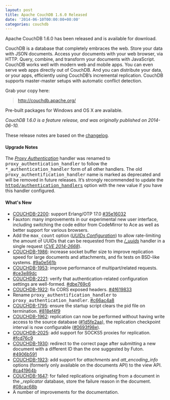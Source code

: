 ```yaml
---
layout: post
title: Apache CouchDB 1.6.0 Released
date: '2014-06-10T00:00:00+00:00'
categories: couchdb
---
```

<p>Apache CouchDB 1.6.0 has been released and is available for download.</p>

<p>CouchDB is a database that completely embraces the web. Store your data with JSON documents. Access your documents with your web browser, via HTTP. Query, combine, and transform your documents with JavaScript. CouchDB works well with modern web and mobile apps. You can even serve web apps directly out of CouchDB. And you can distribute your data, or your apps, efficiently using CouchDB’s incremental replication. CouchDB supports master-master setups with automatic conflict detection.</p>

<p>Grab your copy here:</p>

<blockquote>
<a href="http://couchdb.apache.org/">http://couchdb.apache.org/</a>
</blockquote>

<p>Pre-built packages for Windows and OS X are available.</p>

<p><em>CouchDB 1.6.0 is a feature release, and was originally published on 2014-06-10.</em></p>

<p>These release notes are based on the <a href="https://git-wip-us.apache.org/repos/asf?p=couchdb.git;a=blob_plain;f=share/doc/src/whatsnew/1.6.rst;hb=d1bc0a9cfe6e95b166131829b1b154027731a5d8">changelog</a>.</p>

<h4>Upgrade Notes</a></h4>

<p>The <a href="http://docs.couchdb.org/en/latest/api/server/authn.html#api-auth-proxy"><em>Proxy
Authentication</em></a> handler was renamed to <tt>proxy_authentication_handler</tt> to follow the
<tt>*_authentication_handler</tt> form of all other handlers. The old <tt>proxy_authentification_handler</tt>
name is marked as deprecated and will be removed in future releases. It&#8217;s strongly recommended
to update the <a href="http://docs.couchdb.org/en/latest/config/http.html#httpd/authentication_handlers" title="authentication_handlers"><tt class="xref config config-option docutils literal">httpd/authentication_handlers</tt></a>
option with the new value if you have this handler configured.</p>
</div>

<h4>What's New</h4>

<ul>
<li><a href="https://issues.apache.org/jira/browse/COUCHDB-2200">COUCHDB-2200</a>: support Erlang/OTP 17.0 <a href="https://git-wip-us.apache.org/repos/asf?p=couchdb.git;a=commit;h=35e16032">#35e16032</a></li>
<li>Fauxton: many improvements in our experimental new user interface, including
switching the code editor from CodeMirror to Ace as well as better support
for various browsers.</li>
<li>Add the <tt>max_count</tt> option (<a href="http://docs.couchdb.org/en/latest/config/misc.html#config-uuids"><em>UUIDs Configuration</em></a>) to allow rate-limiting
the amount of UUIDs that can be requested from the <a href="http://docs.couchdb.org/en/latest/api/server/common.html#api-server-uuids"><em>/_uuids</em></a>
handler in a single request (<a href="http://docs.couchdb.org/en/latest/cve/2014-2668.html#cve-2014-2668"><em>CVE 2014-2668</em></a>).</li>
<li><a href="https://issues.apache.org/jira/browse/COUCHDB-1986">COUCHDB-1986</a>: increase socket buffer size to improve replication speed
for large documents and attachments, and fix tests on BSD-like systems.
<a href="https://git-wip-us.apache.org/repos/asf?p=couchdb.git;a=commit;h=9a0e561b">#9a0e561b</a></li>
<li><a href="https://issues.apache.org/jira/browse/COUCHDB-1953">COUCHDB-1953</a>: improve performance of multipart/related requests.
<a href="https://git-wip-us.apache.org/repos/asf?p=couchdb.git;a=commit;h=ce3e89dc">#ce3e89dc</a></li>
<li><a href="https://issues.apache.org/jira/browse/COUCHDB-2221">COUCHDB-2221</a>: verify that authentication-related configuration settings
are well-formed. <a href="https://git-wip-us.apache.org/repos/asf?p=couchdb.git;a=commit;h=dbe769c6">#dbe769c6</a></li>
<li><a href="https://issues.apache.org/jira/browse/COUCHDB-1922">COUCHDB-1922</a>: fix CORS exposed headers. <a href="https://git-wip-us.apache.org/repos/asf?p=couchdb.git;a=commit;h=4f619833">#4f619833</a></li>
<li>Rename <tt>proxy_authentification_handler</tt> to <tt>proxy_authentication_handler</tt>.
<a href="https://git-wip-us.apache.org/repos/asf?p=couchdb.git;a=commit;h=c66ac4a8">#c66ac4a8</a></li>
<li><a href="https://issues.apache.org/jira/browse/COUCHDB-1795">COUCHDB-1795</a>: ensure the startup script clears the pid file on termination.
<a href="https://git-wip-us.apache.org/repos/asf?p=couchdb.git;a=commit;h=818ef4f9">#818ef4f9</a></li>
<li><a href="https://issues.apache.org/jira/browse/COUCHDB-1962">COUCHDB-1962</a>: replication can now be performed without having write access
to the source database (<a href="https://git-wip-us.apache.org/repos/asf?p=couchdb.git;a=commit;h=1d5fe2aa">#1d5fe2aa</a>), the replication checkpoint
interval is now configurable (<a href="https://git-wip-us.apache.org/repos/asf?p=couchdb.git;a=commit;h=0693f98e">#0693f98e</a>).</li>
<li><a href="https://issues.apache.org/jira/browse/COUCHDB-2025">COUCHDB-2025</a>: add support for SOCKS5 proxies for replication.
<a href="https://git-wip-us.apache.org/repos/asf?p=couchdb.git;a=commit;h=fcd76c9">#fcd76c9</a></li>
<li><a href="https://issues.apache.org/jira/browse/COUCHDB-1930">COUCHDB-1930</a>: redirect to the correct page after submitting a new document
with a different ID than the one suggested by Futon. <a href="https://git-wip-us.apache.org/repos/asf?p=couchdb.git;a=commit;h=4906b591">#4906b591</a></li>
<li><a href="https://issues.apache.org/jira/browse/COUCHDB-1923">COUCHDB-1923</a>: add support for <cite>attachments</cite> and <cite>att_encoding_info</cite> options
(formerly only available on the documents API) to the view API.
<a href="https://git-wip-us.apache.org/repos/asf?p=couchdb.git;a=commit;h=ca41964b">#ca41964b</a></li>
<li><a href="https://issues.apache.org/jira/browse/COUCHDB-1647">COUCHDB-1647</a>: for failed replications originating from a document in the
<cite>_replicator</cite> database, store the failure reason in the document.
<a href="https://git-wip-us.apache.org/repos/asf?p=couchdb.git;a=commit;h=08cac68b">#08cac68b</a></li>
<li>A number of improvements for the documentation.</li>
</ul>
